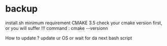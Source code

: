 # backup
install.sh
minimum requirement
CMAKE 3.5
check your cmake version first, or you will suffer !!!
command : cmake --versionn

How to update ?
update ur OS or wait for da next bash script
